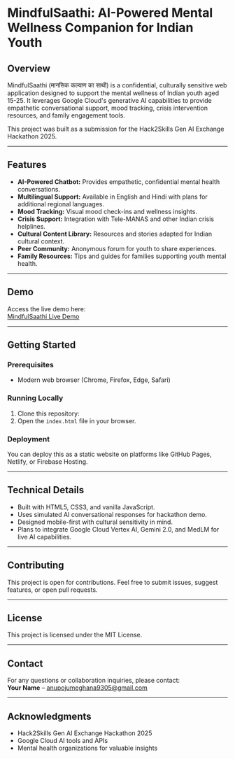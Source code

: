# MindfulSaathi: AI-Powered Mental Wellness Companion for Indian Youth

## Overview

MindfulSaathi (मानसिक कल्याण का साथी) is a confidential, culturally sensitive web application designed to support the mental wellness of Indian youth aged 15-25. It leverages Google Cloud's generative AI capabilities to provide empathetic conversational support, mood tracking, crisis intervention resources, and family engagement tools.

This project was built as a submission for the Hack2Skills Gen AI Exchange Hackathon 2025.

---

## Features

- **AI-Powered Chatbot:** Provides empathetic, confidential mental health conversations.
- **Multilingual Support:** Available in English and Hindi with plans for additional regional languages.
- **Mood Tracking:** Visual mood check-ins and wellness insights.
- **Crisis Support:** Integration with Tele-MANAS and other Indian crisis helplines.
- **Cultural Content Library:** Resources and stories adapted for Indian cultural context.
- **Peer Community:** Anonymous forum for youth to share experiences.
- **Family Resources:** Tips and guides for families supporting youth mental health.

---

## Demo

Access the live demo here:  
[MindfulSaathi Live Demo](https://ppl-ai-code-interpreter-files.s3.amazonaws.com/web/direct-files/69057618252a7ce85b0da0df40f544ff/34ccd10a-1d98-4681-8921-335ec5a1d8bc/index.html)

---

## Getting Started

### Prerequisites  
- Modern web browser (Chrome, Firefox, Edge, Safari)

### Running Locally

1. Clone this repository:  
2. Open the `index.html` file in your browser.

### Deployment

You can deploy this as a static website on platforms like GitHub Pages, Netlify, or Firebase Hosting.

---

## Technical Details

- Built with HTML5, CSS3, and vanilla JavaScript.
- Uses simulated AI conversational responses for hackathon demo.
- Designed mobile-first with cultural sensitivity in mind.
- Plans to integrate Google Cloud Vertex AI, Gemini 2.0, and MedLM for live AI capabilities.

---

## Contributing

This project is open for contributions. Feel free to submit issues, suggest features, or open pull requests.

---

## License

This project is licensed under the MIT License.

---

## Contact

For any questions or collaboration inquiries, please contact:  
**Your Name** – anupojumeghana9305@gmail.com

---

## Acknowledgments

- Hack2Skills Gen AI Exchange Hackathon 2025  
- Google Cloud AI tools and APIs  
- Mental health organizations for valuable insights  
